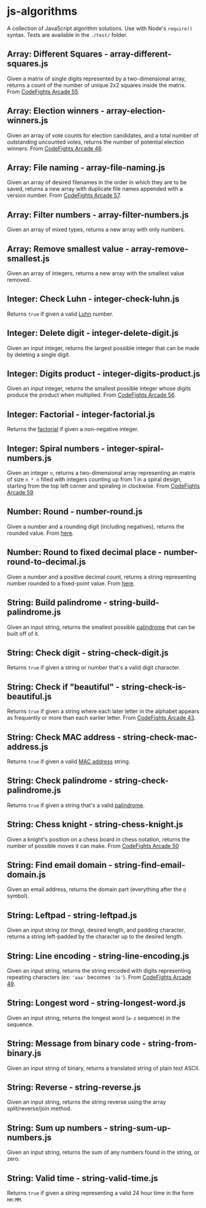 # js-algorithms

A collection of JavaScript algorithm solutions. Use with Node's `require()` syntax. Tests are available in the `./test/` folder.


## Array: Different Squares - array-different-squares.js

Given a matrix of single digits represented by a two-dimensional array, returns a count of the number of unique 2x2 squares inside the matrix. From [CodeFights Arcade 55](https://app.codesignal.com/arcade).


## Array: Election winners - array-election-winners.js

Given an array of vote counts for election candidates, and a total number of outstanding uncounted votes, returns the number of potential election winners. From [CodeFights Arcade 46](https://app.codesignal.com/arcade).


## Array: File naming - array-file-naming.js

Given an array of desired filenames in the order in which they are to be saved, returns a new array with duplicate file names appended with a version number. From [CodeFights Arcade 57](https://app.codesignal.com/arcade).


## Array: Filter numbers - array-filter-numbers.js

Given an array of mixed types, returns a new array with only numbers.


## Array: Remove smallest value - array-remove-smallest.js

Given an array of integers, returns a new array with the smallest value removed.


## Integer: Check Luhn - integer-check-luhn.js

Returns `true` if given a valid [Luhn](https://en.wikipedia.org/wiki/Luhn_algorithm) number.


## Integer: Delete digit - integer-delete-digit.js

Given an input integer, returns the largest possible integer that can be made by deleting a single digit.


## Integer: Digits product - integer-digits-product.js

Given an input integer, returns the smallest possible integer whose digits produce the product when multiplied. From [CodeFights Arcade 56](https://app.codesignal.com/arcade).


## Integer: Factorial - integer-factorial.js

Returns the [factorial](https://en.wikipedia.org/wiki/Factorial) if given a non-negative integer.


## Integer: Spiral numbers - integer-spiral-numbers.js

Given an integer `n`, returns a two-dimensional array representing an matrix of size `n * n` filled with integers counting up from 1 in a spiral design, starting from the top left corner and spiraling in clockwise. From [CodeFights Arcade 59](https://app.codesignal.com/arcade).


## Number: Round - number-round.js

Given a number and a rounding digit (including negatives), returns the rounded value. From [here](https://stackoverflow.com/a/21323330).


## Number: Round to fixed decimal place - number-round-to-decimal.js

Given a number and a positive decimal count, returns a string representing number rounded to a fixed-point value. From [here](https://stackoverflow.com/a/21323330).


## String: Build palindrome - string-build-palindrome.js

Given an input string, returns the smallest possible [palindrome](https://en.wikipedia.org/wiki/Palindrome) that can be built off of it.


## String: Check digit - string-check-digit.js

Returns `true` if given a string or number that's a valid digit character.


## String: Check if "beautiful" - string-check-is-beautiful.js

Returns `true` if given a string where each later letter in the alphabet appears as frequently or more than each earlier letter. From [CodeFights Arcade 43](https://app.codesignal.com/arcade).


## String: Check MAC address - string-check-mac-address.js

Returns `true` if given a valid [MAC address](https://en.wikipedia.org/wiki/MAC_address) string.


## String: Check palindrome - string-check-palindrome.js

Returns `true` if given a string that's a valid [palindrome](https://en.wikipedia.org/wiki/Palindrome).


## String: Chess knight - string-chess-knight.js

Given a knight's position on a chess board in chess notation, returns the number of possible moves it can make. From [CodeFights Arcade 50](https://app.codesignal.com/arcade)


## String: Find email domain - string-find-email-domain.js

Given an email address, returns the domain part (everything after the `@` symbol).


## String: Leftpad - string-leftpad.js

Given an input string (or thing), desired length, and padding character, returns a string left-padded by the character up to the desired length.


## String: Line encoding - string-line-encoding.js

Given an input string, returns the string encoded with digits representing repeating characters (ex: `'aaa'` becomes `'3a'`). From [CodeFights Arcade 49](https://app.codesignal.com/arcade).


## String: Longest word - string-longest-word.js

Given an input string, returns the longest word (`a-z` sequence) in the sequence.


## String: Message from binary code - string-from-binary.js

Given an input string of binary, returns a translated string of plain text ASCII.


## String: Reverse - string-reverse.js

Given an input string, returns the string reverse using the array split/reverse/join method.


## String: Sum up numbers - string-sum-up-numbers.js

Given an input string, returns the sum of any numbers found in the string, or zero.


## String: Valid time - string-valid-time.js

Returns `true` if given a string representing a valid 24 hour time in the form `HH:MM`.
